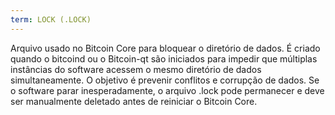 ```yaml
---
term: LOCK (.LOCK)
---
```


Arquivo usado no Bitcoin Core para bloquear o diretório de dados. É criado quando o bitcoind ou o Bitcoin-qt são iniciados para impedir que múltiplas instâncias do software acessem o mesmo diretório de dados simultaneamente. O objetivo é prevenir conflitos e corrupção de dados. Se o software parar inesperadamente, o arquivo .lock pode permanecer e deve ser manualmente deletado antes de reiniciar o Bitcoin Core.